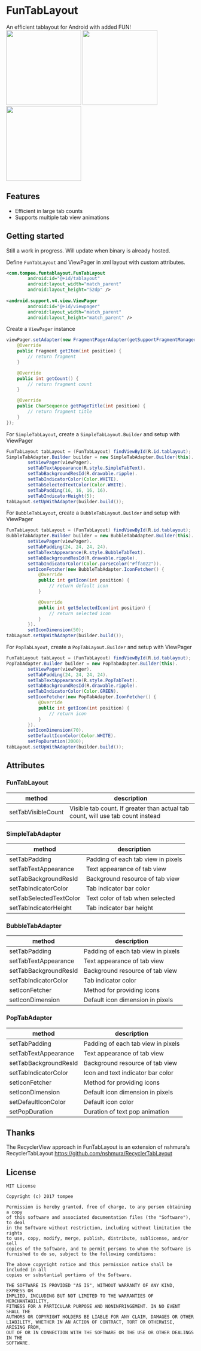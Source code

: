 # FunTabLayout

An efficient tablayout for Android with added FUN!
<br>
<img src="assets/simple.gif" width="200">
<img src="assets/bubble.gif" width="200">
<img src="assets/pop.gif" width="200">

## Features
- Efficient in large tab counts
- Supports multiple tab view animations

## Getting started
Still a work in progress. Will update when binary is already hosted.

Define `FunTabLayout` and ViewPager in xml layout with custom attributes.
```xml
<com.tompee.funtablayout.FunTabLayout
        android:id="@+id/tablayout"
        android:layout_width="match_parent"
        android:layout_height="52dp" />
        
<android.support.v4.view.ViewPager
        android:id="@+id/viewpager"
        android:layout_width="match_parent"
        android:layout_height="match_parent" />
```

Create a `ViewPager` instance
```java
viewPager.setAdapter(new FragmentPagerAdapter(getSupportFragmentManager()) {
    @Override
    public Fragment getItem(int position) {
        // return fragment
    }

    @Override
    public int getCount() {
        // return fragment count
    }

    @Override
    public CharSequence getPageTitle(int position) {
        // return fragment title
    }
});
```

For `SimpleTabLayout`, create a `SimpleTabLayout.Builder` and setup with ViewPager
```java
FunTabLayout tabLayout = (FunTabLayout) findViewById(R.id.tablayout);
SimpleTabAdapter.Builder builder = new SimpleTabAdapter.Builder(this).
        setViewPager(viewPager).
        setTabTextAppearance(R.style.SimpleTabText).
        setTabBackgroundResId(R.drawable.ripple).
        setTabIndicatorColor(Color.WHITE).
        setTabSelectedTextColor(Color.WHITE).
        setTabPadding(16, 16, 16, 16).
        setTabIndicatorHeight(5);
tabLayout.setUpWithAdapter(builder.build());
```

For `BubbleTabLayout`, create a `BubbleTabLayout.Builder` and setup with ViewPager
```java
FunTabLayout tabLayout = (FunTabLayout) findViewById(R.id.tablayout);
BubbleTabAdapter.Builder builder = new BubbleTabAdapter.Builder(this).
        setViewPager(viewPager).
        setTabPadding(24, 24, 24, 24).
        setTabTextAppearance(R.style.BubbleTabText).
        setTabBackgroundResId(R.drawable.ripple).
        setTabIndicatorColor(Color.parseColor("#ffa022")).
        setIconFetcher(new BubbleTabAdapter.IconFetcher() {
            @Override
            public int getIcon(int position) {
                // return default icon
            }

            @Override
            public int getSelectedIcon(int position) {
                // return selected icon
            }
        }).
        setIconDimension(50);
tabLayout.setUpWithAdapter(builder.build());
```

For `PopTabLayout`, create a `PopTabLayout.Builder` and setup with ViewPager
```java
FunTabLayout tabLayout = (FunTabLayout) findViewById(R.id.tablayout);
PopTabAdapter.Builder builder = new PopTabAdapter.Builder(this).
        setViewPager(viewPager).
        setTabPadding(24, 24, 24, 24).
        setTabTextAppearance(R.style.PopTabText).
        setTabBackgroundResId(R.drawable.ripple).
        setTabIndicatorColor(Color.GREEN).
        setIconFetcher(new PopTabAdapter.IconFetcher() {
            @Override
            public int getIcon(int position) {
                // return icon
            }
        }).
        setIconDimension(70).
        setDefaultIconColor(Color.WHITE).
        setPopDuration(2000);
tabLayout.setUpWithAdapter(builder.build());
```

## Attributes
### FunTabLayout
| method  | description |
| ------------- | ------------- |
| setTabVisibleCount | Visible tab count. If greater than actual tab count, will use tab count instead |

### SimpleTabAdapter
| method  | description |
| ------------- | ------------- |
| setTabPadding           | Padding of each tab view in pixels |
| setTabTextAppearance    | Text appearance of tab view |
| setTabBackgroundResId   | Background resource of tab view |
| setTabIndicatorColor    | Tab indicator bar color |
| setTabSelectedTextColor | Text color of tab when selected |
| setTabIndicatorHeight   | Tab indicator bar height |

### BubbleTabAdapter
| method  | description |
| ------------- | ------------- |
| setTabPadding           | Padding of each tab view in pixels |
| setTabTextAppearance    | Text appearance of tab view |
| setTabBackgroundResId   | Background resource of tab view |
| setTabIndicatorColor    | Tab indicator color |
| setIconFetcher          | Method for providing icons |
| setIconDimension        | Default icon dimension in pixels |

### PopTabAdapter
| method  | description |
| ------------- | ------------- |
| setTabPadding           | Padding of each tab view in pixels |
| setTabTextAppearance    | Text appearance of tab view |
| setTabBackgroundResId   | Background resource of tab view |
| setTabIndicatorColor    | Icon and text indicator bar color |
| setIconFetcher          | Method for providing icons |
| setIconDimension        | Default icon dimension in pixels |
| setDefaultIconColor     | Default icon color |
| setPopDuration          | Duration of text pop animation |

## Thanks
The RecyclerView approach in FunTabLayout is an extension of nshmura's RecyclerTabLayout
https://github.com/nshmura/RecyclerTabLayout

## License
```
MIT License

Copyright (c) 2017 tompee

Permission is hereby granted, free of charge, to any person obtaining a copy
of this software and associated documentation files (the "Software"), to deal
in the Software without restriction, including without limitation the rights
to use, copy, modify, merge, publish, distribute, sublicense, and/or sell
copies of the Software, and to permit persons to whom the Software is
furnished to do so, subject to the following conditions:

The above copyright notice and this permission notice shall be included in all
copies or substantial portions of the Software.

THE SOFTWARE IS PROVIDED "AS IS", WITHOUT WARRANTY OF ANY KIND, EXPRESS OR
IMPLIED, INCLUDING BUT NOT LIMITED TO THE WARRANTIES OF MERCHANTABILITY,
FITNESS FOR A PARTICULAR PURPOSE AND NONINFRINGEMENT. IN NO EVENT SHALL THE
AUTHORS OR COPYRIGHT HOLDERS BE LIABLE FOR ANY CLAIM, DAMAGES OR OTHER
LIABILITY, WHETHER IN AN ACTION OF CONTRACT, TORT OR OTHERWISE, ARISING FROM,
OUT OF OR IN CONNECTION WITH THE SOFTWARE OR THE USE OR OTHER DEALINGS IN THE
SOFTWARE.
```
